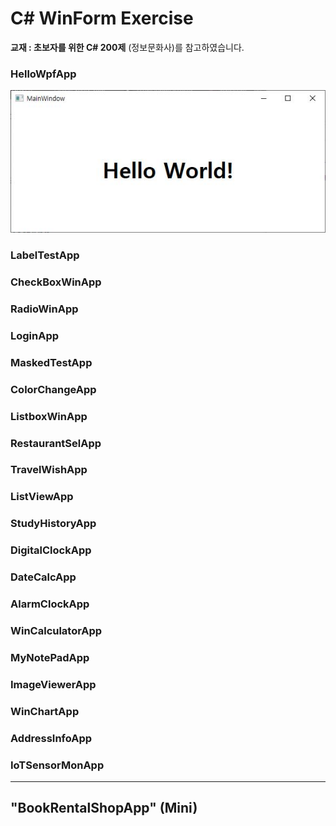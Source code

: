 # C# WinForm Exercise

__교재 : 초보자를 위한 C# 200제__ (정보문화사)를 참고하였습니다.</br>

### HelloWpfApp
![HelloWpfApp](images/HelloWpfApp.JPG)  
### LabelTestApp
### CheckBoxWinApp
### RadioWinApp
### LoginApp
### MaskedTestApp
### ColorChangeApp

### ListboxWinApp
### RestaurantSelApp
### TravelWishApp
### ListViewApp
### StudyHistoryApp
### DigitalClockApp
### DateCalcApp
### AlarmClockApp

### WinCalculatorApp
### MyNotePadApp

### ImageViewerApp
### WinChartApp
### AddressInfoApp
### IoTSensorMonApp

------------------------
## "BookRentalShopApp" (Mini) 
